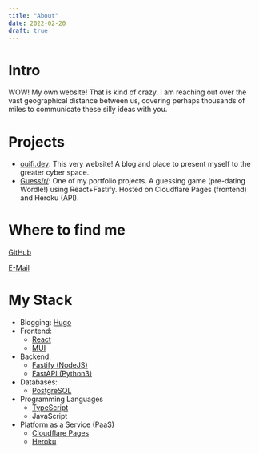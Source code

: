 ```yaml
---
title: "About"
date: 2022-02-20
draft: true
---
```


# Intro

WOW! My own website! That is kind of crazy. I am reaching out over the vast geographical distance between us, covering perhaps thousands of miles to communicate these silly ideas with you. 

# Projects

- [ouifi.dev](https://ouifi.dev): This very website! A blog and place to present myself to the greater cyber space.
- [Guess/r/](https://guessr.io): One of my portfolio projects. A guessing game (pre-dating Wordle!) using React+Fastify. Hosted on Cloudflare Pages (frontend) and Heroku (API).

# Where to find me

[GitHub](https://www.github.com/ouifi)

[E-Mail](mailto:inquiries@ouifi.dev)

# My Stack

- Blogging: [Hugo](https://gohugo.io)
- Frontend:
    - [React](https://reactjs.org/)
    - [MUI](https://mui.com/)
- Backend: 
    - [Fastify (NodeJS)](https://www.fastify.io/)
    - [FastAPI (Python3)](https://fastapi.tiangolo.com/)
- Databases:
    - [PostgreSQL](https://www.postgresql.org/)
- Programming Languages
    - [TypeScript](https://www.typescriptlang.org/)
    - JavaScript
- Platform as a Service (PaaS)
    - [Cloudflare Pages](https://pages.cloudflare.com/)
    - [Heroku](https://www.heroku.com/)